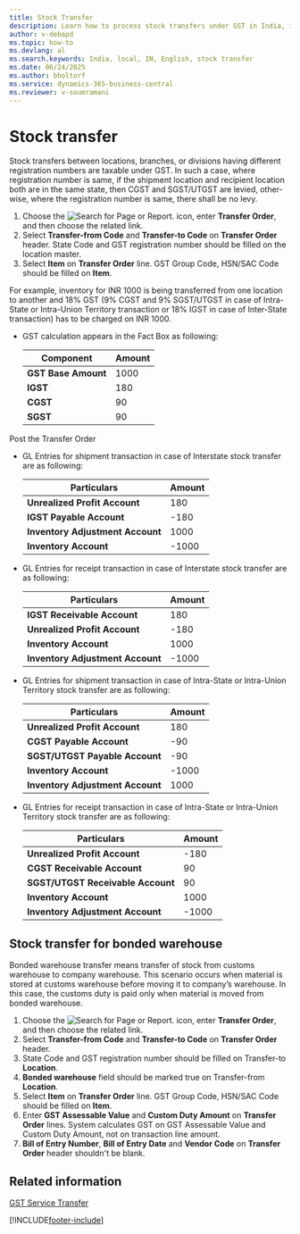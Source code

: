 ```yaml
---
title: Stock Transfer
description: Learn how to process stock transfers under GST in India, including steps for transfer orders, GST calculation, and handling bonded warehouse scenarios.
author: v-debapd
ms.topic: how-to
ms.devlang: al
ms.search.keywords: India, local, IN, English, stock transfer
ms.date: 06/24/2025
ms.author: bholtorf
ms.service: dynamics-365-business-central
ms.reviewer: v-soumramani
---
```


# Stock transfer

Stock transfers between locations, branches, or divisions having different registration numbers are taxable under GST. In such a case, where registration number is same, if the shipment location and recipient location both are in the same state, then CGST and SGST/UTGST are levied, other-wise, where the registration number is same, there shall be no levy.

1. Choose the ![Search for Page or Report.](image/search_small.png "Search for Page or Report icon") icon, enter **Transfer Order**, and then choose the related link. 
1. Select **Transfer-from Code** and **Transfer-to Code** on **Transfer Order** header.  State Code and GST registration number should be filled on the location master.
1. Select **Item** on **Transfer Order** line. GST Group Code, HSN/SAC Code should be filled on **Item**.

For example, inventory for INR 1000 is being transferred from one location to another and 18% GST (9% CGST and 9% SGST/UTGST in case of Intra-State or Intra-Union Territory transaction or 18% IGST in case of Inter-State transaction) has to be charged on INR 1000.

- GST calculation appears in the Fact Box as following:

    |Component|Amount|
    |----------------------------------|---------------------------------------|  
    |**GST Base Amount**|1000|  
    |**IGST**|180|
    |**CGST**|90|
    |**SGST**|90|

Post the Transfer Order

- GL Entries for shipment transaction in case of Interstate stock transfer are as following:

    |Particulars|Amount|
    |----------------------------------|---------------------------------------|  
    |**Unrealized Profit Account**|180|
    |**IGST Payable Account**|-180|
    |**Inventory Adjustment Account**|1000|
    |**Inventory Account**|-1000|

- GL Entries for receipt transaction in case of Interstate stock transfer are as following:

    |Particulars|Amount|
    |----------------------------------|---------------------------------------|  
    |**IGST Receivable Account**|180|  
    |**Unrealized Profit Account**|-180|  
    |**Inventory Account**|1000|
    |**Inventory Adjustment Account**|-1000|

- GL Entries for shipment transaction in case of Intra-State or Intra-Union Territory stock transfer are as following:

    |Particulars|Amount|
    |----------------------------------|---------------------------------------|  
    |**Unrealized Profit Account**|180|  
    |**CGST Payable Account**|-90|
    |**SGST/UTGST Payable Account**|-90|  
    |**Inventory Account**|-1000|
    |**Inventory Adjustment Account**|1000|

- GL Entries for receipt transaction in case of Intra-State or Intra-Union Territory stock transfer are as following:

    |Particulars|Amount|
    |----------------------------------|---------------------------------------|  
    |**Unrealized Profit Account**|-180|  
    |**CGST Receivable Account**|90|
    |**SGST/UTGST Receivable Account**|90|  
    |**Inventory Account**|1000| 
    |**Inventory Adjustment Account**|-1000|

## Stock transfer for bonded warehouse

Bonded warehouse transfer means transfer of stock from customs warehouse to company warehouse. This scenario occurs when material is stored at customs warehouse before moving it to company’s warehouse. In this case, the customs duty is paid only when material is moved from bonded warehouse.

1. Choose the ![Search for Page or Report.](image/search_small.png "Search for Page or Report icon") icon, enter **Transfer Order**, and then choose the related link.
1. Select **Transfer-from Code** and **Transfer-to Code** on **Transfer Order** header.
1. State Code and GST registration number should be filled on Transfer-to **Location**.
1. **Bonded warehouse** field should be marked true on Transfer-from **Location**.
1. Select **Item** on **Transfer Order** line. GST Group Code, HSN/SAC Code should be filled on **Item**.
1. Enter **GST Assessable Value** and **Custom Duty Amount** on **Transfer Order** lines. System calculates GST on GST Assessable Value and Custom Duty Amount, not on transaction line amount.
1. **Bill of Entry Number**, **Bill of Entry Date** and **Vendor Code** on **Transfer Order** header shouldn't be blank.

## Related information

[GST Service Transfer](GST-Service-Transfer.md)

[!INCLUDE[footer-include](../../includes/footer-banner.md)]

